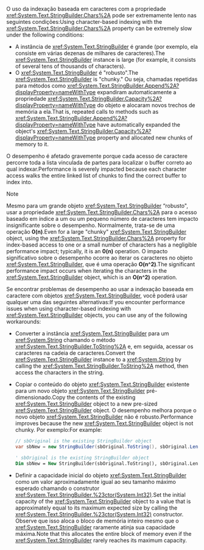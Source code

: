 <span data-ttu-id="26d2b-101">O uso da indexação baseada em caracteres com a propriedade <xref:System.Text.StringBuilder.Chars%2A> pode ser extremamente lento nas seguintes condições:</span><span class="sxs-lookup"><span data-stu-id="26d2b-101">Using character-based indexing with the <xref:System.Text.StringBuilder.Chars%2A> property can be extremely slow under the following conditions:</span></span>

- <span data-ttu-id="26d2b-102">A instância de <xref:System.Text.StringBuilder> é grande (por exemplo, ela consiste em várias dezenas de milhares de caracteres).</span><span class="sxs-lookup"><span data-stu-id="26d2b-102">The <xref:System.Text.StringBuilder> instance is large (for example, it consists of several tens of thousands of characters).</span></span>
- <span data-ttu-id="26d2b-103">O <xref:System.Text.StringBuilder> é "robusto".</span><span class="sxs-lookup"><span data-stu-id="26d2b-103">The <xref:System.Text.StringBuilder> is "chunky."</span></span> <span data-ttu-id="26d2b-104">Ou seja, chamadas repetidas para métodos como <xref:System.Text.StringBuilder.Append%2A?displayProperty=nameWithType> expandiram automaticamente a propriedade <xref:System.Text.StringBuilder.Capacity%2A?displayProperty=nameWithType> do objeto e alocaram novos trechos de memória a ela.</span><span class="sxs-lookup"><span data-stu-id="26d2b-104">That is, repeated calls to methods such as <xref:System.Text.StringBuilder.Append%2A?displayProperty=nameWithType> have automatically expanded the object's <xref:System.Text.StringBuilder.Capacity%2A?displayProperty=nameWithType> property and allocated new chunks of memory to it.</span></span>

<span data-ttu-id="26d2b-105">O desempenho é afetado gravemente porque cada acesso de caractere percorre toda a lista vinculada de partes para localizar o buffer correto ao qual indexar.</span><span class="sxs-lookup"><span data-stu-id="26d2b-105">Performance is severely impacted because each character access walks the entire linked list of chunks to find the correct buffer to index into.</span></span>

> [!NOTE]
>  <span data-ttu-id="26d2b-106">Mesmo para um grande objeto <xref:System.Text.StringBuilder> “robusto", usar a propriedade <xref:System.Text.StringBuilder.Chars%2A> para o acesso baseado em índice a um ou um pequeno número de caracteres tem impacto insignificante sobre o desempenho. Normalmente, trata-se de uma operação **0(n)**.</span><span class="sxs-lookup"><span data-stu-id="26d2b-106">Even for a large "chunky" <xref:System.Text.StringBuilder> object, using the <xref:System.Text.StringBuilder.Chars%2A> property for index-based access to one or a small number of characters has a negligible performance impact; typically, it is an **0(n)** operation.</span></span> <span data-ttu-id="26d2b-107">O impacto significativo sobre o desempenho ocorre ao iterar os caracteres no objeto <xref:System.Text.StringBuilder>, que é uma operação **O(n^2)**.</span><span class="sxs-lookup"><span data-stu-id="26d2b-107">The significant performance impact occurs when iterating the characters in the <xref:System.Text.StringBuilder> object, which is an **O(n^2)** operation.</span></span> 

<span data-ttu-id="26d2b-108">Se encontrar problemas de desempenho ao usar a indexação baseada em caractere com objetos <xref:System.Text.StringBuilder>, você poderá usar qualquer uma das seguintes alternativas:</span><span class="sxs-lookup"><span data-stu-id="26d2b-108">If you encounter performance issues when using character-based indexing with <xref:System.Text.StringBuilder> objects, you can use any of the following workarounds:</span></span>

- <span data-ttu-id="26d2b-109">Converter a instância <xref:System.Text.StringBuilder> para um <xref:System.String> chamando o método <xref:System.Text.StringBuilder.ToString%2A> e, em seguida, acessar os caracteres na cadeia de caracteres.</span><span class="sxs-lookup"><span data-stu-id="26d2b-109">Convert the <xref:System.Text.StringBuilder> instance to a <xref:System.String> by calling the <xref:System.Text.StringBuilder.ToString%2A> method, then access the characters in the string.</span></span>

- <span data-ttu-id="26d2b-110">Copiar o conteúdo do objeto <xref:System.Text.StringBuilder> existente para um novo objeto <xref:System.Text.StringBuilder> pré-dimensionado.</span><span class="sxs-lookup"><span data-stu-id="26d2b-110">Copy the contents of the existing <xref:System.Text.StringBuilder> object to a new pre-sized <xref:System.Text.StringBuilder> object.</span></span> <span data-ttu-id="26d2b-111">O desempenho melhora porque o novo objeto <xref:System.Text.StringBuilder> não é robusto.</span><span class="sxs-lookup"><span data-stu-id="26d2b-111">Performance improves because the new <xref:System.Text.StringBuilder> object is not chunky.</span></span> <span data-ttu-id="26d2b-112">Por exemplo:</span><span class="sxs-lookup"><span data-stu-id="26d2b-112">For example:</span></span>

   ```csharp
   // sbOriginal is the existing StringBuilder object
   var sbNew = new StringBuilder(sbOriginal.ToString(), sbOriginal.Length);
   ```
   ```vb
   ' sbOriginal is the existing StringBuilder object
   Dim sbNew = New StringBuilder(sbOriginal.ToString(), sbOriginal.Length)
   ```
- <span data-ttu-id="26d2b-113">Definir a capacidade inicial do objeto <xref:System.Text.StringBuilder> como um valor aproximadamente igual ao seu tamanho máximo esperado chamando o construtor <xref:System.Text.StringBuilder.%23ctor(System.Int32)>.</span><span class="sxs-lookup"><span data-stu-id="26d2b-113">Set the initial capacity of the <xref:System.Text.StringBuilder> object to a value that is approximately equal to its maximum expected size by calling the <xref:System.Text.StringBuilder.%23ctor(System.Int32)> constructor.</span></span> <span data-ttu-id="26d2b-114">Observe que isso aloca o bloco de memória inteiro mesmo que o <xref:System.Text.StringBuilder> raramente atinja sua capacidade máxima.</span><span class="sxs-lookup"><span data-stu-id="26d2b-114">Note that this allocates the entire block of memory even if the <xref:System.Text.StringBuilder> rarely reaches its maximum capacity.</span></span>

